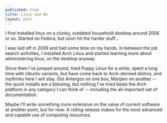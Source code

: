 ```yaml
---
published: true
title: Linux and Me
layout: post
---
```


I first installed linux on a clunky, outdated household desktop around 2006 or so. Started on Fedora, but soon hit the harder stuff... 

I was laid off in 2008 and had some time on my hands.  In between the job search activities, I installed Arch Linux and started learning more about administering linux, on the desktop anyway.  

Since then I've jumped around, tried Puppy Linux for a while, spent a long time with Ubuntu variants, but have come back to Arch-derived distros, and mythinks here I will stay.  Got Antergos on one box, Manjaro on another -- the quick installs are a blessing, but nothing I've tried beats the Arch platform in any category I can think of -- including the all-important set of documentation.

Maybe I'll write something more extensive on the value of current software at another point, but for now:  A rolling release makes for the most advanced and capable use of computing resources.